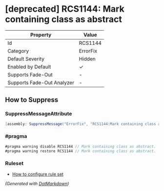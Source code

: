 # \[deprecated\] RCS1144: Mark containing class as abstract

| Property                    | Value    |
| --------------------------- | -------- |
| Id                          | RCS1144  |
| Category                    | ErrorFix |
| Default Severity            | Hidden   |
| Enabled by Default          | &#x2713; |
| Supports Fade\-Out          | \-       |
| Supports Fade\-Out Analyzer | \-       |

## How to Suppress

### SuppressMessageAttribute

```csharp
[assembly: SuppressMessage("ErrorFix", "RCS1144:Mark containing class as abstract.", Justification = "<Pending>")]
```

### \#pragma

```csharp
#pragma warning disable RCS1144 // Mark containing class as abstract.
#pragma warning restore RCS1144 // Mark containing class as abstract.
```

### Ruleset

* [How to configure rule set](../HowToConfigureAnalyzers.md)

*\(Generated with [DotMarkdown](http://github.com/JosefPihrt/DotMarkdown)\)*